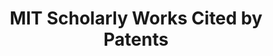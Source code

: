 ---
layout: default
cost: None
description: MIT Scholarly Works Cited by Patents 1950-2018
location: https://lens-public.s3-us-west-2.amazonaws.com/sloan/scholarly/201932/mit_scholarly_cited_by_patents.zip
record_creation_timestamp: 11/18/2020 17:20:46
shortname: mit_scholarly_citations
tags: '[citations to scholarly literature]'
title: MIT Scholarly Works Cited by Patents
uuid: 265a814e-a4a5-4302-9cc0-0f78cf1c70fc
---